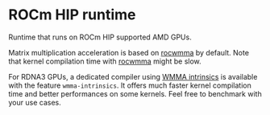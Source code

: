 # ROCm HIP runtime

Runtime that runs on ROCm HIP supported AMD GPUs.

Matrix multiplication acceleration is based on [rocwmma][] by default. Note that kernel compilation time
with [rocwmma][] might be slow.

For RDNA3 GPUs, a dedicated compiler using [WMMA intrinsics][] is available with the feature `wmma-intrinsics`.
It offers much faster kernel compilation time and better performances on some kernels. Feel free to benchmark
with your use cases.

[rocwmma]: https://github.com/ROCm/rocWMMA
[WMMA intrinsics]: https://gpuopen.com/learn/wmma_on_rdna3/
